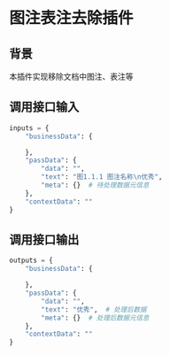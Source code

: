 # 图注表注去除插件

## 背景

本插件实现移除文档中图注、表注等

## 调用接口输入

```python
inputs = {
    "businessData": {

    },
    "passData": {
        "data": "",
        "text": "图1.1.1 图注名称\n优秀",
        "meta": {}  # 待处理数据元信息 
    },
    "contextData": ""
}

```

## 调用接口输出

```python
outputs = {
    "businessData": {

    },
    "passData": {
        "data": "",
        "text": "优秀",  # 处理后数据
        "meta": {}  # 处理后数据元信息 
    },
    "contextData": ""
}

```